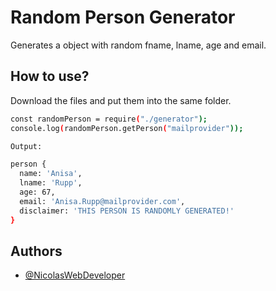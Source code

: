 
# Random Person Generator

Generates a object with random fname, lname, age and email.

## How to use?


Download the files and put them into the same folder.

```bash
const randomPerson = require("./generator");
console.log(randomPerson.getPerson("mailprovider"));

Output:

person {
  name: 'Anisa',
  lname: 'Rupp',
  age: 67,
  email: 'Anisa.Rupp@mailprovider.com',
  disclaimer: 'THIS PERSON IS RANDOMLY GENERATED!'
}
```
    
## Authors

- [@NicolasWebDeveloper](https://www.github.com/NicolasWebDeveloper)

